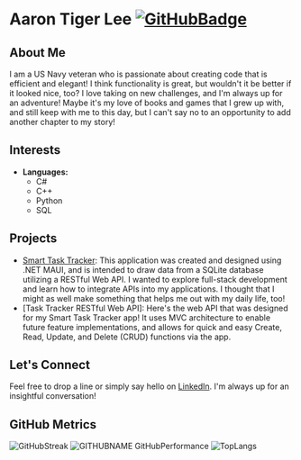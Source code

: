 # Aaron Tiger Lee [![GitHubBadge](https://img.shields.io/github/followers/AaronTigerLee?label=Followers&logo=GitHub&style=social)](https://github.com/AaronTigerLee)

## About Me
I am a US Navy veteran who is passionate about creating code that is efficient and elegant! I think functionality is great, but wouldn't it be better if it looked nice, too?
I love taking on new challenges, and I'm always up for an adventure! Maybe it's my love of books and games that I grew up with, and still keep with me to this day, but I can't say no to an opportunity to add another chapter to my story!

## Interests
- **Languages:**
  - C#
  - C++
  - Python
  - SQL
  
## Projects
- [Smart Task Tracker](https://github.com/AaronTigerLee/SmartTaskTracker): This application was created and designed using .NET MAUI, and is intended to draw data from a SQLite database utilizing a RESTful Web API. I wanted to explore full-stack development and learn how to integrate APIs into my applications. I thought that I might as well make something that helps me out with my daily life, too!
- [Task Tracker RESTful Web API]: Here's the web API that was designed for my Smart Task Tracker app! It uses MVC architecture to enable future feature implementations, and allows for quick and easy Create, Read, Update, and Delete (CRUD) functions via the app.
  
## Let's Connect
Feel free to drop a line or simply say hello on [LinkedIn](https://www.linkedin.com/in/aaron-tiger-lee). I'm always up for an insightful conversation!

## GitHub Metrics
![GitHubStreak](https://github-readme-streak-stats.herokuapp.com/?user=AaronTigerLee&theme=tokyonight)
![GITHUBNAME GitHubPerformance](https://github-readme-stats.vercel.app/api?username=AaronTigerLee&show_icons=true&count_private=true&hide=prs&theme=tokyonight)
![TopLangs](https://github-readme-stats.vercel.app/api/top-langs/?username=AaronTigerLee&layout=compact&theme=tokyonight)
